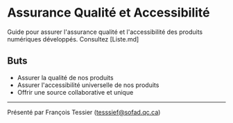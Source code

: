 # Assurance Qualité et Accessibilité
Guide pour assurer l'assurance qualité et l'accessibilité des produits numériques développés.  Consultez [Liste.md]

## Buts
- Assurer la qualité de nos produits
- Assurer l'accessibilité universelle de nos produits
- Offrir une source collaborative et unique

---

Présenté par François Tessier (tesssief@sofad.qc.ca)
